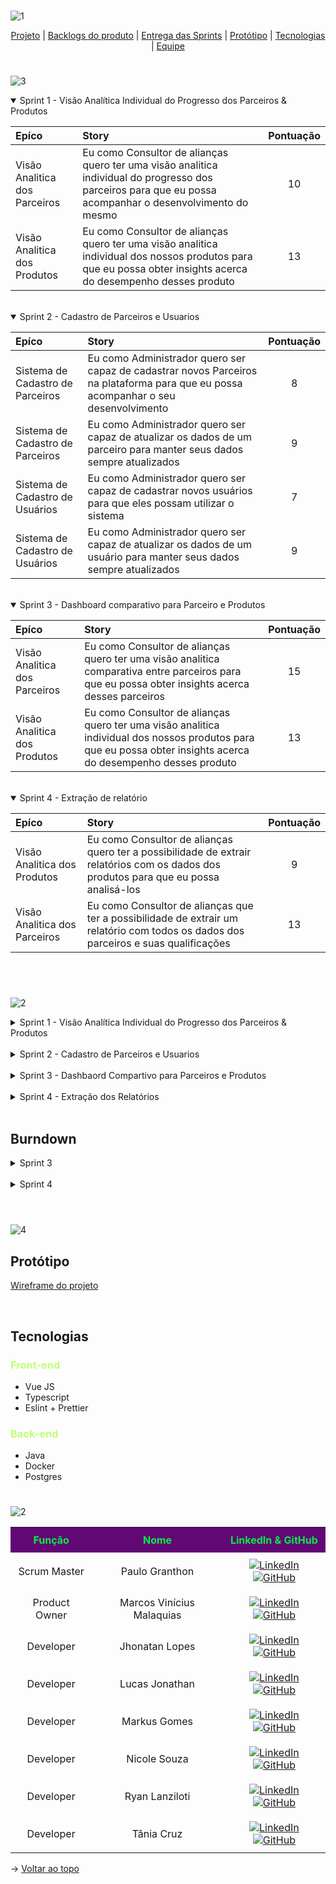 <br id="topo">![1](https://github.com/projetoKhali/api4/assets/108769169/ecda074a-ef3f-4ca5-9cf0-d4b559bcbec5)

<p align="center">
    <a href="#sobre">Projeto</a>  |
    <a href="#backlogs">Backlogs do produto</a>  |
    <a href="#entrega">Entrega das Sprints</a>  |
    <a href="#prototipo">Protótipo</a>   |
    <a href="#tecnologias">Tecnologias</a>  |
    <a href="#equipe">Equipe</a>
</p>

<span id="sobre">

<span id="backlogs">

#

![3](https://github.com/projetoKhali/api4/assets/111438883/5e49ebb5-8789-44d0-9a86-0018b7bcaa05)

<details open>
<summary>Sprint 1 - Visão Analítica Individual do Progresso dos Parceiros & Produtos </summary>


| **Epíco** | **Story** | **Pontuação** |
| :-----  | :----- | :-------------------: | 
| Visão Analitica dos Parceiros |Eu como Consultor de alianças quero ter uma visão analitica individual do progresso dos parceiros para que eu possa acompanhar o desenvolvimento do mesmo | 10	|
| Visão Analitica dos Produtos |Eu como Consultor de alianças quero ter uma visão analitica individual dos nossos produtos para que eu possa obter insights acerca do desempenho desses produto | 13 |

</details>
</br>
<details open>

<summary> Sprint 2 - Cadastro de Parceiros e Usuarios </summary>

| **Epíco** | **Story** | **Pontuação** |
| :-------- | :----- | :-------------------: | 
| Sistema de Cadastro de Parceiros |Eu como Administrador quero ser capaz de cadastrar novos Parceiros na plataforma para que eu possa acompanhar o seu desenvolvimento | 8 |
| Sistema de Cadastro de Parceiros |Eu como Administrador quero ser capaz de atualizar os dados de um parceiro para manter seus dados sempre atualizados | 9 |
| Sistema de Cadastro de Usuários |Eu como Administrador quero ser capaz de cadastrar novos usuários para que eles possam utilizar o sistema | 7 |
| Sistema de Cadastro de Usuários |Eu como Administrador quero ser capaz de atualizar os dados de um usuário para manter seus dados sempre atualizados | 9 |

</details>
</br>

<details open>

<summary> Sprint 3 - Dashboard comparativo para Parceiro e Produtos </summary>

| **Epíco** | **Story** | **Pontuação** |
| :-------- | :----- | :-------------------: | 
| Visão Analitica dos Parceiros | Eu como Consultor de alianças quero ter uma visão analitica comparativa entre parceiros para que eu possa obter insights acerca desses parceiros | 15 |
| Visão Analitica dos Produtos |  Eu como Consultor de alianças quero ter uma visão analitica individual dos nossos produtos para que eu possa obter insights acerca do desempenho desses produto | 13 |

</details>
</br>

<details open>

<summary> Sprint 4 - Extração de relatório </summary>

| **Epíco** | **Story** | **Pontuação** |
| :-------- | :----- | :-------------------: | 
| Visão Analitica dos Produtos |  Eu como Consultor de alianças quero ter a possibilidade de extrair relatórios com os dados dos produtos para que eu possa analisá-los | 9 |
| Visão Analitica dos Parceiros |  Eu como Consultor de alianças que ter a possibilidade de extrair um relatório com todos os dados dos parceiros e suas qualificações | 13 |

</details>
</br>



<span id="entrega">


#

![2](https://github.com/projetoKhali/api4/assets/111438883/44b951f1-4b9e-42b8-8b17-d6fafecdfc0a)

<details>

<summary>Sprint 1 - Visão Analítica Individual do Progresso dos Parceiros & Produtos </summary>

## De 25/03 a 14/04 

### Visão Analítica Individual do Progresso dos Parceiros
  - Dashboard interativo com gráficos e métricas que mostram o progresso individual dos parceiros em relação às tracks, expertises e qualificadores, dados que serão analisados:
>* Progresso médio do parceiro por track, progresso por expertise, qauntidade de expertises concluidas e em andamentos, tempo médio de conclusão de expertise e qualificador.
  
  - Wireframe das telas do dashboard para aprovação e visualização prévia.
  - Modelagem do banco de dados com tabelas necessárias para armazenar informações sobre o progresso dos parceiros.
  - Documentação detalhada da estrutura do banco de dados, incluindo diagrama de entidade-relacionamento (DER) ou modelo relacional.

### Visão Analítica Individual dos Produtos
  - Dashboard Interativo com graficos e métricas que mostram o progresso individual das tracks suas expertises e qualificadores em relação ao parceiros, dados que serão analisados: 
  >* Média de conclusão da track, expertise e qualificador, número de parceiros por tracks e expertise, média de conclusão da expertise e qualificar.
  - Wireframe das telas do dashboard para aprovação e visualização prévia.
  - Modelagem do banco de dados com tabelas necessárias para armazenar informações sobre o progresso dos produtos.
  - Documentação detalhada da estrutura do banco de dados, incluindo diagrama de entidade-relacionamento (DER) ou modelo relacional.

</details>
</br>
<details>

<summary> Sprint 2 - Cadastro de Parceiros e Usuarios </summary>

### Formulário para Cadastro e Atualização de Parceiros:
- Desenvolvimento de uma tela com formulário intuitivo para o cadastro de novos parceiros.
- Implementação da funcionalidade de edição para parceiros já cadastrados, garantindo uma experiência contínua de gerenciamento de informações.
- Wireframe das Telas de Cadastro de Parceiros para Aprovação.

### Formulário para Cadastro e Atualização de Usuários:
- Desenvolvimento de uma tela com formulário intuitivo para o cadastro de novos usuários, garantindo uma experiência amigável e eficiente.
- Implementação da funcionalidade de edição para usuários já cadastrados, garantindo uma experiência contínua de gerenciamento de informações.
- Wireframe das Telas de Cadastro de Usuários para Aprovação.

</details>
</br>
<details>

<summary> Sprint 3 - Dashbaord Compartivo para Parceiros e Produtos </summary>

## De 06/05 a 25/05 

### Visão Analítica Comparativo entre Parceiros
  - Dashboard interativo com métricas que mostram o comparativo entre parceiros em relação às tracks, expertises, qualificadores e região, dados que serão analisados:
>* Área de atuação no BR, Tracks escolhidas, Expertises alcançadas, Certificações realizadas e Quantidade de profissionais
  - Wireframe das telas do dashboard para aprovação e visualização prévia.
 

### Visão Analítica comparativa entre Produtos
  - Dashboard Interativo com métricas que mostram o comparativo das tracks suas expertises e qualificadores em relação aos parceiros e regiões, dados que serão analisados:
  >* Número de parceiros, Número de expertises, Número de qualificadores, Tempo médio de conclusão, Percentual médio de conclusão e Taxa de abandono
  - Wireframe das telas do dashboard para aprovação e visualização prévia.

</details>
</br>
<details>

<summary> Sprint 4 - Extração dos Relatórios </summary>

### Extração de Relatórios de Parceiros
- Interface para a extração de relatórios contendo informações de todos os parceiros, incluindo: nome, ID da empresa, cidade, trilha, expertise, qualificador, data de início, data de conclusão e vencimento.
- Implementação de filtros para tornar a extração dos relatórios mais dinâmica e eficiente.

### Extração de Relatórios de Produtos
- Interface para a extração de relatórios contendo informações de todos os produtos, incluindo: nome, expertises, qualificadores e parceiros.
- Implementação de filtros para tornar a extração dos relatórios mais dinâmica e eficiente.

</details>
</br>

## Burndown

<details>
<summary> Sprint 3 </summary>

![Apresentação sem título](https://github.com/projetoKhali/api4/assets/111438883/7c257739-c2bf-46bd-9acf-7c0d976568ce)

</details>
</br>

<details>
<summary> Sprint 4 </summary>

![Apresentação sem título (1)](https://github.com/projetoKhali/api4/assets/111438883/3a871e8e-bb62-4b8d-9a9f-69977f8a324b)

</details>
</br>
<span id="prototipo">

#
![4](https://github.com/projetoKhali/api4/assets/111438883/88c0ad5e-a983-408d-9036-7493a7e74b7e)

## Protótipo

<span id="tecnologias">

[Wireframe do projeto](https://www.figma.com/proto/xv1PCPoN53l0FKuZaYchth/API-4-Oracle?type=design&node-id=38-2&t=7oac2UWs5HIKPzvg-1&scaling=min-zoom&page-id=0%3A1&starting-point-node-id=38%3A2&mode=design)

</br>

## Tecnologias

<h3 style="color: #C1FF72  "> Front-end </h3>

  - Vue JS
  - Typescript
  - Eslint + Prettier

<h3 style="color: #C1FF72  "> Back-end </h3>

- Java
- Docker
- Postgres

#


<span id="equipe">

![2](https://github.com/projetoKhali/api4/assets/108769169/1e5fe000-ec9e-409a-8db4-d97933b260cb)

<table style="width:100%; border-collapse: collapse;">
    <tr style="background-color: #620874; color: #06EF47;">
        <th style="text-align: center; text-align: center; padding: 10px;">Função</th>
        <th style="text-align: center; text-align: center; padding: 10px;">Nome</th>
        <th style="text-align: center; text-align: center; padding: 10px;">LinkedIn & GitHub</th>
    </tr>
    <tr>
        <td style="text-align: center; text-align: center; padding: 10px;">Scrum Master</td>
        <td style="text-align: center; text-align: center; padding: 10px;">Paulo Granthon</td>
        <td style="text-align: center; text-align: center; padding: 10px;">
            <a href="https://www.linkedin.com/in/paulo-granthon/"><img src="https://img.shields.io/badge/-Linkedin-blue?style=flat-square&logo=Linkedin&logoColor=white" alt="LinkedIn"></a>
            <a href="https://github.com/paulo-granthon"><img src="https://img.shields.io/badge/-GitHub-111217?style=flat-square&logo=github&logoColor=white" alt="GitHub"></a>
        </td>
    </tr>
    <tr>
        <td style="text-align: center; text-align: center; padding: 10px;">Product Owner</td>
        <td style="text-align: center; text-align: center; padding: 10px;">Marcos Vinícius Malaquias</td>
        <td style="text-align: center; text-align: center; padding: 10px;">
            <a href="https://www.linkedin.com/in/marcos-malaquias/"><img src="https://img.shields.io/badge/-Linkedin-blue?style=flat-square&logo=Linkedin&logoColor=white" alt="LinkedIn"></a>
            <a href="https://github.com/Incivius"><img src="https://img.shields.io/badge/-GitHub-111217?style=flat-square&logo=github&logoColor=white" alt="GitHub"></a>
        </td>
    </tr>
    <tr>
        <td style="text-align: center; text-align: center; padding: 10px;">Developer</td>
        <td style="text-align: center; text-align: center; padding: 10px;">Jhonatan Lopes</td>
        <td style="text-align: center; text-align: center; padding: 10px;">
            <a href="https://www.linkedin.com/in/jhonatan-o-lopes/"><img src="https://img.shields.io/badge/-Linkedin-blue?style=flat-square&logo=Linkedin&logoColor=white" alt="LinkedIn"></a>
            <a href="https://github.com/JhonatanLop"><img src="https://img.shields.io/badge/-GitHub-111217?style=flat-square&logo=github&logoColor=white" alt="GitHub"></a>
        </td>
    </tr>
    <tr>
        <td style="text-align: center; padding: 10px;">Developer</td>
        <td style="text-align: center; padding: 10px;">Lucas Jonathan</td>
        <td style="text-align: center; padding: 10px;">
            <a href="https://www.linkedin.com/in/lucasjonathancordeirogomes/"><img src="https://img.shields.io/badge/-Linkedin-blue?style=flat-square&logo=Linkedin&logoColor=white" alt="LinkedIn"></a>
            <a href="https://github.com/lucasjonathangomes"><img src="https://img.shields.io/badge/-GitHub-111217?style=flat-square&logo=github&logoColor=white" alt="GitHub"></a>
        </td>
    </tr>
    <tr>
        <td style="text-align: center; padding: 10px;">Developer</td>
        <td style="text-align: center; padding: 10px;">Markus Gomes</td>
        <td style="text-align: center; padding: 10px;">
            <a href="https://www.linkedin.com/in/markus-gomes-013b76250"><img src="https://img.shields.io/badge/-Linkedin-blue?style=flat-square&logo=Linkedin&logoColor=white" alt="LinkedIn"></a>
            <a href="https://github.com/markusgomes"><img src="https://img.shields.io/badge/-GitHub-111217?style=flat-square&logo=github&logoColor=white" alt="GitHub"></a>
        </td>
    </tr>
    <tr>
        <td style="text-align: center; padding: 10px;">Developer</td>
        <td style="text-align: center; padding: 10px;">Nicole Souza</td>
        <td style="text-align: center; padding: 10px;">
            <a href="https://www.linkedin.com/in/nicolem-souza/"><img src="https://img.shields.io/badge/-Linkedin-blue?style=flat-square&logo=Linkedin&logoColor=white" alt="LinkedIn"></a>
            <a href="https://github.com/NicSouza"><img src="https://img.shields.io/badge/-GitHub-111217?style=flat-square&logo=github&logoColor=white" alt="GitHub"></a>
        </td>
    </tr>
    <tr>
        <td style="text-align: center; padding: 10px;">Developer</td>
        <td style="text-align: center; padding: 10px;">Ryan Lanziloti</td>
        <td style="text-align: center; padding: 10px;">
            <a href="https://www.linkedin.com/in/ryan-lanziloti-de-faria-teixeira-67a38822b/"><img src="https://img.shields.io/badge/-Linkedin-blue?style=flat-square&logo=Linkedin&logoColor=white" alt="LinkedIn"></a>
            <a href="https://github.com/ryanlanziloti"><img src="https://img.shields.io/badge/-GitHub-111217?style=flat-square&logo=github&logoColor=white" alt="GitHub"></a>
        </td>
    </tr>
    <tr>
        <td style="text-align: center; padding: 10px;">Developer</td>
        <td style="text-align: center; padding: 10px;">Tânia Cruz</td>
        <td style="text-align: center; padding: 10px;">
            <a href="https://www.linkedin.com/in/tânia-cruz-30ab5812a/"><img src="https://img.shields.io/badge/-Linkedin-blue?style=flat-square&logo=Linkedin&logoColor=white" alt="LinkedIn"></a>
            <a href="https://github.com/taniacruzz"><img src="https://img.shields.io/badge/-GitHub-111217?style=flat-square&logo=github&logoColor=white" alt="GitHub"></a>
        </td>
    </tr>
</table>



→ [Voltar ao topo](#topo)
